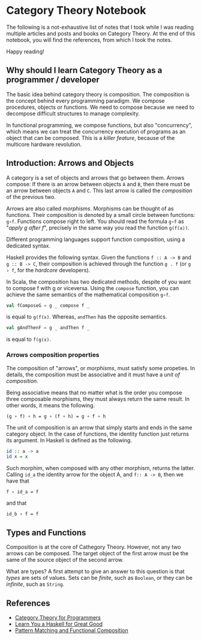 # Category Theory Notebook

The following is a not-exhaustive list of notes that I took while I was reading multiple articles and posts and books on Category Theory. At the end of this notebook, you will find the references, from which I took the notes.

Happy reading!

## Why should I learn Category Theory as a programmer / developer

The basic idea behind category theory is composition. The composition is the concept behind every programming paradigm. We compose procedures, objects or functions. We need to compose because we need to decompose difficult structures to manage complexity.

In functional programming, we compose functions, but also "concurrency", which means we can treat the concurrency execution of programs as an object that can be composed. This is a _killer feature_, because of the multicore hardware revolution.

## Introduction: Arrows and Objects
A category is a set of objects and arrows that go between them. Arrows compose: If there is an arrow between objects `A` and `B`, then there must be an arrow between objects `A` and `C`. This last arrow is called the _composition_ of the previous two. 

Arrows are also called _morphisms_. Morphisms can be thought of as functions. Their composition is denoted by a small circle between functions: `g∘f`. Functions compose right to left. You should read the formula `g∘f` as "_apply g after f_", precisely in the same way you read the function `g(f(a))`.

Different programming languages support function composition, using a dedicated syntax.

Haskell provides the following syntax. Given the functions `f :: A -> B` and `g :: B -> C`, their composition is achieved through the function `g . f` (or `g ∘ f`, for the _hardcore_ developers).

In Scala, the composition has two dedicated methods, despite of you want to compose f with g or viceversa. Using the `compose` function, you can achieve the same semantics of the mathematical composition `g∘f`. 
```scala
val fComposeG = g _ compose f _
``` 
is equal to `g(f(x)`. Whereas, `andThen` has the opposite semantics. 
```scala
val gAndThenF = g _ andThen f _
``` 
is equal to `f(g(x)`.

### Arrows composition properties

The composition of "arrows", or _morphisms_, must satisfy some propeties. In details, the composition must be associative and it must have a _unit of composition_.

Being associative means that no matter what is the order you compose three composable morphisms, they must always return the same result. In other words, it means the following.

```
(g ∘ f) ∘ h = g ∘ (f ∘ h) = g ∘ f ∘ h
```

The unit of composition is an arrow that simply starts and ends in the same category object. In the case of functions, the identity function just returns its argument. In Haskell is defined as the following.

```haskell
id :: a -> a
id x = x
```

Such morphim, when composed with any other morphism, returns the latter. Calling `id_a` the identity arrow for the object A, and `f:: A -> B`, then we have that

```
f ∘ id_a = f
```

and that 

```
id_b ∘ f = f
```

## Types and Functions
Composition is at the core of Cathegory Theory. However, not any two arrows can be composed. The target object of the first arrow must be the same of the source object of the second arrow. 

What are types? A first attempt to give an answer to this question is that _types_ are sets of values. Sets can be _finite_, such as `Boolean`, or they can be _infinite_, such as `String`.

## References
- [Category Theory for Programmers](https://bartoszmilewski.com/2014/10/28/category-theory-for-programmers-the-preface/)
- [Learn You a Haskell for Great Good](http://learnyouahaskell.com/)
- [Pattern Matching and Functional Composition](https://twitter.github.io/scala_school/pattern-matching-and-functional-composition.html)
